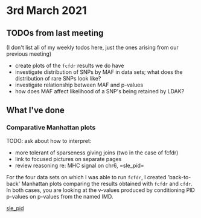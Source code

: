 # 3rd March 2021

## TODOs from last meeting

(I don't list all of my weekly todos here, just the ones arising from our previous meeting)

- create plots of the `fcfdr` results we do have
- investigate distribution of SNPs by MAF in data sets; what does the distribution of rare SNPs look like?
- investigate relationship between MAF and p-values
- how does MAF affect likelihood of a SNP's being retained by LDAK?

## What I've done

### Comparative Manhattan plots 

TODO: ask about how to interpret:
- more tolerant of sparseness giving joins (two in the case of fcfdr)
- link to focused pictures on separate pages
- review reasoning re: MHC signal on chr6, =sle_pid=

For the four data sets on which I was able to run `fcfdr`, I created 'back-to-back' Manhattan plots comparing the results obtained with `fcfdr` and `cfdr`. In both cases, you are looking at the v-values produced by conditioning PID p-values on p-values from the named IMD.

[sle_pid](/entries/030321/sle_pid.html)

